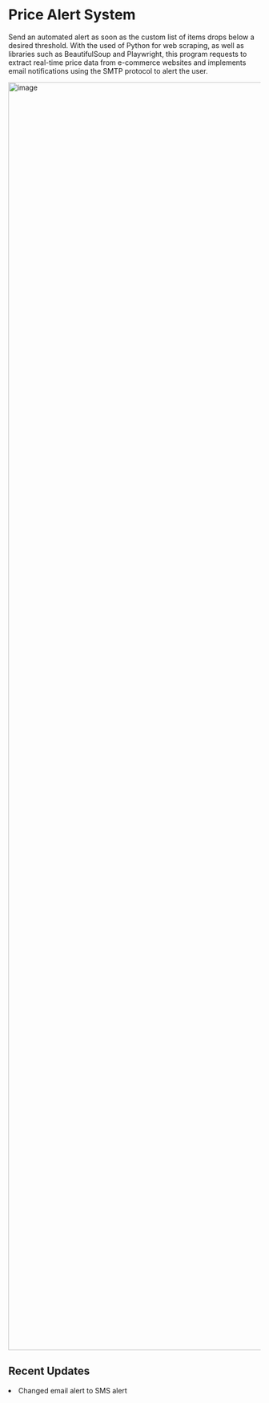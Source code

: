 <h1>Price Alert System</h1>
<p>Send an automated alert as soon as the custom list of items drops below a desired threshold. With the used of Python for web scraping, as well as 
libraries such as BeautifulSoup and Playwright, this program requests to extract real-time price data from e-commerce websites and implements email
notifications using the SMTP protocol to alert the user.
</p>
<img width="1170" height="2532" alt="image" src="https://github.com/user-attachments/assets/38e4ec9e-1eb0-44f9-9d6b-9603ef54c698" />

<h2>Recent Updates</h2>
<li>Changed email alert to SMS alert</li>
